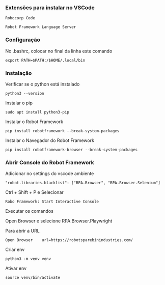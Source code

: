 ### Extensões para instalar no VSCode

```
Robocorp Code
```

```
Robot Framework Language Server
```

### Configuração

No .bashrc, colocar no final da linha este comando

```
export PATH=$PATH:/$HOME/.local/bin
```

### Instalação

Verificar se o python está instalado

```
python3 --version
```

Instalar o pip

```
sudo apt install python3-pip
```

Instalar o Robot Framework

```
pip install robotframework --break-system-packages
```

Instalar o Navegador do Robot Framework

```
pip install robotframework-browser --break-system-packages
```

### Abrir Console do Robot Framework

Adicionar no settings do vscode ambiente

```
"robot.libraries.blacklist": ["RPA.Browser", "RPA.Browser.Selenium"]
```

Ctrl + Shift + P e Selecionar

```
Robo Framework: Start Interactive Console
```

Executar os comandos

Open Browser e selecione RPA.Browser.Playwright

Para abrir a URL

```
Open Browser    url=https://robotsparebinindustries.com/
```

Criar env

```
python3 -m venv venv
```

Ativar env

```
source venv/bin/activate
```
